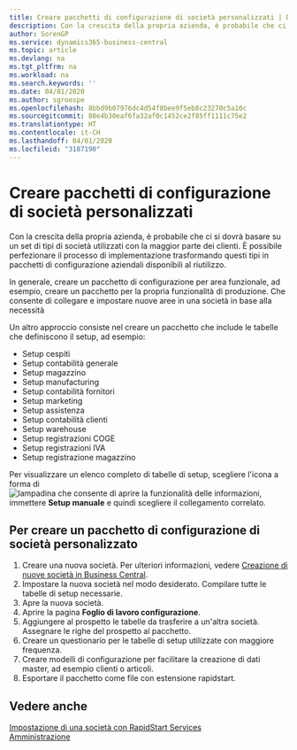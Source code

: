 ```yaml
---
title: Creare pacchetti di configurazione di società personalizzati | Documenti Microsoft
description: Con la crescita della propria azienda, è probabile che ci si dovrà basare su un set di tipi di società utilizzati con la maggior parte dei clienti. È possibile perfezionare il processo di implementazione trasformando questi tipi in pacchetti di configurazione aziendali disponibili al riutilizzo.
author: SorenGP
ms.service: dynamics365-business-central
ms.topic: article
ms.devlang: na
ms.tgt_pltfrm: na
ms.workload: na
ms.search.keywords: ''
ms.date: 04/01/2020
ms.author: sgroespe
ms.openlocfilehash: 8bbd9b07976dc4d54f8bee9f5eb8c23270c5a10c
ms.sourcegitcommit: 88e4b30eaf6fa32af0c1452ce2f85ff1111c75e2
ms.translationtype: HT
ms.contentlocale: it-CH
ms.lasthandoff: 04/01/2020
ms.locfileid: "3187190"
---
```

# <a name="create-custom-company-configuration-packages"></a>Creare pacchetti di configurazione di società personalizzati
Con la crescita della propria azienda, è probabile che ci si dovrà basare su un set di tipi di società utilizzati con la maggior parte dei clienti. È possibile perfezionare il processo di implementazione trasformando questi tipi in pacchetti di configurazione aziendali disponibili al riutilizzo.  

In generale, creare un pacchetto di configurazione per area funzionale, ad esempio, creare un pacchetto per la propria funzionalità di produzione. Che consente di collegare e impostare nuove aree in una società in base alla necessità  

Un altro approccio consiste nel creare un pacchetto che include le tabelle che definiscono il setup, ad esempio:  

-   Setup cespiti  
-   Setup contabilità generale  
-   Setup magazzino  
-   Setup manufacturing  
-   Setup contabilità fornitori  
-   Setup marketing  
-   Setup assistenza  
-   Setup contabilità clienti  
-   Setup warehouse  
-   Setup registrazioni COGE  
-   Setup registrazioni IVA  
-   Setup registrazione magazzino  

Per visualizzare un elenco completo di tabelle di setup, scegliere l'icona a forma di ![lampadina che consente di aprire la funzionalità delle informazioni](media/ui-search/search_small.png "Informazioni sull'operazione che si desidera eseguire"), immettere **Setup manuale** e quindi scegliere il collegamento correlato.  

## <a name="to-create-a-custom-company-configuration-package"></a>Per creare un pacchetto di configurazione di società personalizzato  
1.  Creare una nuova società. Per ulteriori informazioni, vedere [Creazione di nuove società in Business Central](about-new-company.md).  
3.  Impostare la nuova società nel modo desiderato. Compilare tutte le tabelle di setup necessarie.  
4.  Apre la nuova società.
5. Aprire la pagina **Foglio di lavoro configurazione**.  
6.  Aggiungere al prospetto le tabelle da trasferire a un'altra società. Assegnare le righe del prospetto al pacchetto.  
7.  Creare un questionario per le tabelle di setup utilizzate con maggiore frequenza.  
8.  Creare modelli di configurazione per facilitare la creazione di dati master, ad esempio clienti o articoli.  
9.  Esportare il pacchetto come file con estensione rapidstart.  

## <a name="see-also"></a>Vedere anche  
[Impostazione di una società con RapidStart Services](admin-set-up-a-company-with-rapidstart.md)  
[Amministrazione](admin-setup-and-administration.md)
